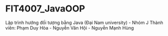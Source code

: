 # FIT4007_JavaOOP
Lập trình hướng đối tượng bằng Java (Đại Nam university) - Nhóm J
Thành viên: Phạm Duy Hòa - Nguyễn Văn Hội - Nguyễn Mạnh Hùng
